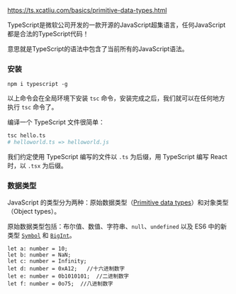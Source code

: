 https://ts.xcatliu.com/basics/primitive-data-types.html



TypeScript是微软公司开发的一款开源的JavaScript超集语言，任何JavaScript都是合法的TypeScript代码！

意思就是TypeScript的语法中包含了当前所有的JavaScript语法。



### 安装

```text
npm i typescript -g
```

以上命令会在全局环境下安装 `tsc` 命令，安装完成之后，我们就可以在任何地方执行 `tsc` 命令了。

编译一个 TypeScript 文件很简单：

```bash
tsc hello.ts
# helloworld.ts => helloworld.js
```

我们约定使用 TypeScript 编写的文件以 `.ts` 为后缀，用 TypeScript 编写 React 时，以 `.tsx` 为后缀。



### 数据类型

JavaScript 的类型分为两种：原始数据类型（[Primitive data types](https://developer.mozilla.org/en-US/docs/Glossary/Primitive)）和对象类型（Object types）。

原始数据类型包括：布尔值、数值、字符串、`null`、`undefined` 以及 ES6 中的新类型 [`Symbol`](http://es6.ruanyifeng.com/#docs/symbol) 和 [`BigInt`](https://developer.mozilla.org/zh-CN/docs/Web/JavaScript/Reference/Global_Objects/BigInt)。

```
let a: number = 10;  
let b: number = NaN;  
let c: number = Infinity;
let d: number = 0xA12;   //十六进制数字 
let e: number = 0b1010101;  //二进制数字
let f: number = 0o75;  //八进制数字

```



